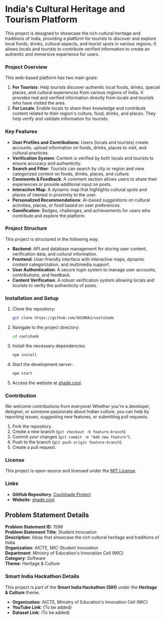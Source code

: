 # India's Cultural Heritage and Tourism Platform

This project is designed to showcase the rich cultural heritage and traditions of India, providing a platform for tourists to discover and explore local foods, drinks, cultural aspects, and tourist spots in various regions. It allows locals and tourists to contribute verified information to create an authentic and immersive experience for users.

### Project Overview

This web-based platform has two main goals:
1. **For Tourists**: Help tourists discover authentic local foods, drinks, special places, and cultural experiences from various regions of India. It provides real and verified information directly from locals and tourists who have visited the area.
2. **For Locals**: Enable locals to share their knowledge and contribute content related to their region's culture, food, drinks, and places. They help verify and validate information for tourists.

### Key Features

- **User Profiles and Contributions**: Users (locals and tourists) create accounts, upload information on foods, drinks, places to visit, and cultural practices.
- **Verification System**: Content is verified by both locals and tourists to ensure accuracy and authenticity.
- **Search and Filter**: Tourists can search by city or region and view categorized content on foods, drinks, places, and culture.
- **Comments & Feedback**: A comment section allows users to share their experiences or provide additional input on posts.
- **Interactive Map**: A dynamic map that highlights cultural spots and places of interest in proximity to the user.
- **Personalized Recommendations**: AI-based suggestions on cultural activities, places, or food based on user preferences.
- **Gamification**: Badges, challenges, and achievements for users who contribute and explore the platform.

### Project Structure

This project is structured in the following way:

- **Backend**: API and database management for storing user content, verification data, and cultural information.
- **Frontend**: User-friendly interface with interactive maps, dynamic content categorization, and multimedia support.
- **User Authentication**: A secure login system to manage user accounts, contributions, and feedback.
- **Content Verification**: A robust verification system allowing locals and tourists to verify the authenticity of posts.
  
### Installation and Setup

1. Clone the repository:

    ```bash
    git clone https://github.com/SH20RAJ/coolshade
    ```

2. Navigate to the project directory:

    ```bash
    cd coolshade
    ```

3. Install the necessary dependencies:

    ```bash
    npm install
    ```

4. Start the development server:

    ```bash
    npm start
    ```

5. Access the website at [shade.cool](https://shade.cool).

### Contribution

We welcome contributions from everyone! Whether you're a developer, designer, or someone passionate about Indian culture, you can help by reporting issues, suggesting new features, or submitting pull requests.

1. Fork the repository.
2. Create a new branch (`git checkout -b feature-branch`).
3. Commit your changes (`git commit -m "Add new feature"`).
4. Push to the branch (`git push origin feature-branch`).
5. Create a pull request.

### License

This project is open-source and licensed under the [MIT License](LICENSE).

### Links

- **GitHub Repository**: [Coolshade Project](https://github.com/SH20RAJ/coolshade)
- **Website**: [shade.cool](https://shade.cool)

## Problem Statement Details

**Problem Statement ID**: 1598  
**Problem Statement Title**: Student Innovation  
**Description**: Ideas that showcase the rich cultural heritage and traditions of India  
**Organization**: AICTE, MIC-Student Innovation  
**Department**: Ministry of Education's Innovation Cell (MIC)  
**Category**: Software  
**Theme**: Heritage & Culture

### Smart India Hackathon Details

This project is part of the **Smart India Hackathon (SIH)** under the **Heritage & Culture** theme.

- **Organization**: AICTE, Ministry of Education's Innovation Cell (MIC)
- **YouTube Link**: (To be added)
- **Dataset Link**: (To be added)